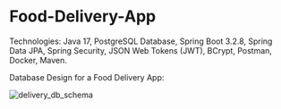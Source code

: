 # Food-Delivery-App

Technologies:
Java 17,
PostgreSQL Database,
Spring Boot 3.2.8,
Spring Data JPA,
Spring Security,
JSON Web Tokens (JWT),
BCrypt,
Postman,
Docker,
Maven.

Database Design for a Food Delivery App:

![delivery_db_schema](https://github.com/user-attachments/assets/77ca2e21-9c52-4d2b-bb7c-3fd1a25c414b)

